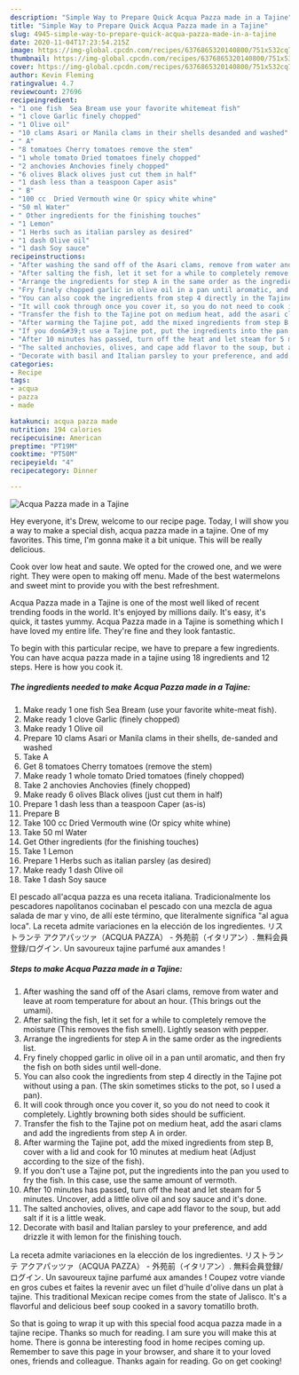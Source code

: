 ```yaml
---
description: "Simple Way to Prepare Quick Acqua Pazza made in a Tajine"
title: "Simple Way to Prepare Quick Acqua Pazza made in a Tajine"
slug: 4945-simple-way-to-prepare-quick-acqua-pazza-made-in-a-tajine
date: 2020-11-04T17:23:54.215Z
image: https://img-global.cpcdn.com/recipes/6376865320140800/751x532cq70/acqua-pazza-made-in-a-tajine-recipe-main-photo.jpg
thumbnail: https://img-global.cpcdn.com/recipes/6376865320140800/751x532cq70/acqua-pazza-made-in-a-tajine-recipe-main-photo.jpg
cover: https://img-global.cpcdn.com/recipes/6376865320140800/751x532cq70/acqua-pazza-made-in-a-tajine-recipe-main-photo.jpg
author: Kevin Fleming
ratingvalue: 4.7
reviewcount: 27696
recipeingredient:
- "1 one fish  Sea Bream use your favorite whitemeat fish"
- "1 clove Garlic finely chopped"
- "1 Olive oil"
- "10 clams Asari or Manila clams in their shells desanded and washed"
- " A"
- "8 tomatoes Cherry tomatoes remove the stem"
- "1 whole tomato Dried tomatoes finely chopped"
- "2 anchovies Anchovies finely chopped"
- "6 olives Black olives just cut them in half"
- "1 dash less than a teaspoon Caper asis"
- " B"
- "100 cc  Dried Vermouth wine Or spicy white whine"
- "50 ml Water"
- " Other ingredients for the finishing touches"
- "1 Lemon"
- "1 Herbs such as italian parsley as desired"
- "1 dash Olive oil"
- "1 dash Soy sauce"
recipeinstructions:
- "After washing the sand off of the Asari clams, remove from water and leave at room temperature for about an hour. (This brings out the umami)."
- "After salting the fish, let it set for a while to completely remove the moisture (This removes the fish smell). Lightly season with pepper."
- "Arrange the ingredients for step A in the same order as the ingredients list."
- "Fry finely chopped garlic in olive oil in a pan until aromatic, and then fry the fish on both sides until well-done."
- "You can also cook the ingredients from step 4 directly in the Tajine pot without using a pan. (The skin sometimes sticks to the pot, so I used a pan)."
- "It will cook through once you cover it, so you do not need to cook it completely. Lightly browning both sides should be sufficient."
- "Transfer the fish to the Tajine pot on medium heat, add the asari clams and add the ingredients from step A in order."
- "After warming the Tajine pot, add the mixed ingredients from step B, cover with a lid and cook for 10 minutes at medium heat (Adjust according to the size of the fish)."
- "If you don&#39;t use a Tajine pot, put the ingredients into the pan you used to fry the fish. In this case, use the same amount of vermoth."
- "After 10 minutes has passed, turn off the heat and let steam for 5 minutes. Uncover, add a little olive oil and soy sauce and it&#39;s done."
- "The salted anchovies, olives, and cape add flavor to the soup, but add salt if it is a little weak."
- "Decorate with basil and Italian parsley to your preference, and add drizzle it with lemon for the finishing touch."
categories:
- Recipe
tags:
- acqua
- pazza
- made

katakunci: acqua pazza made 
nutrition: 194 calories
recipecuisine: American
preptime: "PT19M"
cooktime: "PT50M"
recipeyield: "4"
recipecategory: Dinner

---
```



![Acqua Pazza made in a Tajine](https://img-global.cpcdn.com/recipes/6376865320140800/751x532cq70/acqua-pazza-made-in-a-tajine-recipe-main-photo.jpg)

Hey everyone, it's Drew, welcome to our recipe page. Today, I will show you a way to make a special dish, acqua pazza made in a tajine. One of my favorites. This time, I'm gonna make it a bit unique. This will be really delicious.

Cook over low heat and saute. We opted for the crowed one, and we were right. They were open to making off menu. Made of the best watermelons and sweet mint to provide you with the best refreshment.

Acqua Pazza made in a Tajine is one of the most well liked of recent trending foods in the world. It's enjoyed by millions daily. It's easy, it's quick, it tastes yummy. Acqua Pazza made in a Tajine is something which I have loved my entire life. They're fine and they look fantastic.


To begin with this particular recipe, we have to prepare a few ingredients. You can have acqua pazza made in a tajine using 18 ingredients and 12 steps. Here is how you cook it.

<!--inarticleads1-->

##### The ingredients needed to make Acqua Pazza made in a Tajine:

1. Make ready 1 one fish  Sea Bream (use your favorite white-meat fish).
1. Make ready 1 clove Garlic (finely chopped)
1. Make ready 1 Olive oil
1. Prepare 10 clams Asari or Manila clams in their shells, de-sanded and washed
1. Take  A
1. Get 8 tomatoes Cherry tomatoes (remove the stem)
1. Make ready 1 whole tomato Dried tomatoes (finely chopped)
1. Take 2 anchovies Anchovies (finely chopped)
1. Make ready 6 olives Black olives (just cut them in half)
1. Prepare 1 dash less than a teaspoon Caper (as-is)
1. Prepare  B
1. Take 100 cc  Dried Vermouth wine (Or spicy white whine)
1. Take 50 ml Water
1. Get  Other ingredients (for the finishing touches)
1. Take 1 Lemon
1. Prepare 1 Herbs such as italian parsley (as desired)
1. Make ready 1 dash Olive oil
1. Take 1 dash Soy sauce


El pescado all&#39;acqua pazza es una receta italiana. Tradicionalmente los pescadores napolitanos cocinaban el pescado con una mezcla de agua salada de mar y vino, de allí este término, que literalmente significa &#34;al agua loca&#34;. La receta admite variaciones en la elección de los ingredientes. リストランテ アクアパッツァ（ACQUA PAZZA） - 外苑前（イタリアン）. 無料会員登録/ログイン. Un savoureux tajine parfumé aux amandes ! 

<!--inarticleads2-->

##### Steps to make Acqua Pazza made in a Tajine:

1. After washing the sand off of the Asari clams, remove from water and leave at room temperature for about an hour. (This brings out the umami).
1. After salting the fish, let it set for a while to completely remove the moisture (This removes the fish smell). Lightly season with pepper.
1. Arrange the ingredients for step A in the same order as the ingredients list.
1. Fry finely chopped garlic in olive oil in a pan until aromatic, and then fry the fish on both sides until well-done.
1. You can also cook the ingredients from step 4 directly in the Tajine pot without using a pan. (The skin sometimes sticks to the pot, so I used a pan).
1. It will cook through once you cover it, so you do not need to cook it completely. Lightly browning both sides should be sufficient.
1. Transfer the fish to the Tajine pot on medium heat, add the asari clams and add the ingredients from step A in order.
1. After warming the Tajine pot, add the mixed ingredients from step B, cover with a lid and cook for 10 minutes at medium heat (Adjust according to the size of the fish).
1. If you don&#39;t use a Tajine pot, put the ingredients into the pan you used to fry the fish. In this case, use the same amount of vermoth.
1. After 10 minutes has passed, turn off the heat and let steam for 5 minutes. Uncover, add a little olive oil and soy sauce and it&#39;s done.
1. The salted anchovies, olives, and cape add flavor to the soup, but add salt if it is a little weak.
1. Decorate with basil and Italian parsley to your preference, and add drizzle it with lemon for the finishing touch.


La receta admite variaciones en la elección de los ingredientes. リストランテ アクアパッツァ（ACQUA PAZZA） - 外苑前（イタリアン）. 無料会員登録/ログイン. Un savoureux tajine parfumé aux amandes ! Coupez votre viande en gros cubes et faites la revenir avec un filet d&#39;huile d&#39;olive dans un plat à tajine. This traditional Mexican recipe comes from the state of Jalisco. It&#39;s a flavorful and delicious beef soup cooked in a savory tomatillo broth. 

So that is going to wrap it up with this special food acqua pazza made in a tajine recipe. Thanks so much for reading. I am sure you will make this at home. There is gonna be interesting food in home recipes coming up. Remember to save this page in your browser, and share it to your loved ones, friends and colleague. Thanks again for reading. Go on get cooking!
